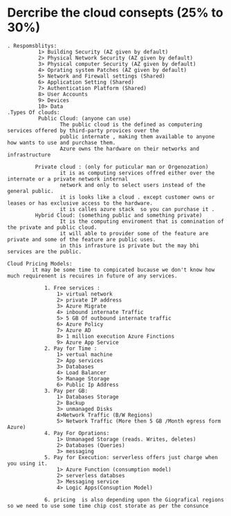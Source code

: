 Dercribe the cloud consepts (25% to 30%)
=========================================
	. Respomsblitys:
              1> Building Security (AZ given by default)
              2> Physical Network Security (AZ given by default)
              3> Physical computer Security (AZ given by default)
              4> Oprating system Patches (AZ given by default)
              5> Network and Firewall settings (Shared)
              6> Application Setting (Shared)
              7> Authentication Platform (Shared)
              8> User Accounts
              9> Devices 
              10> Data
	.Types Of clouds:
              Public Cloud: (anyone can use)
                     The public cloud is the defined as computering services offered by third-party provices over the 
                     public internate , making them available to anyone how wants to use and purchase them.
                     Azure owns the hardware on their networks and infrastructure 
                     
             Private cloud : (only for puticular man or Orgenozation)
                     it is as computing services offred either over the internate or a private network internal 
                     network and only to select users instead of the general public.
                     it is looks like a cloud . except customer owns or leases or has exclusive access to the hardware.
                     it is calles azure stack  so you can purchase it .
             Hybrid Cloud: (something public and something private)
                     It is the computing enviroment that is comnination of the private and public cloud.
                     it will able to provider some of the feature are private and some of the feature are public uses.
                     in this infrasture is private but the may bhi services are the public.
	
	Cloud Pricing Models:
			it may be some time to compicated bucause we don't know how much requirenent is recuires in future of any services.
			
				1. Free services :
					1> virtual network 
					2> private IP address
					3> Azure Migrate
					4> inbound internate Traffic
					5> 5 GB Of outbound internate traffic
					6> Azure Policy
					7> Azure AD 
					8> 1 million execution Azure Finctions
					9> Azure App Service
				2. Pay for Time :
					1> vertual machine 
					2> App services
					3> Databases
					4> Load Balancer
					5> Manage Storage
					6> Public Ip Address
				3. Pay per GB:
					1> Databases Storage
					2> Backup
					3> unmanaged Disks
					4>Network Traffic (B/W Regions)
					5> Network Traffic (More then 5 GB /Month egress form Azure)
				4. Pay For Oprations:
					1> Unmanaged Storage (reads. Writes, deletes)
					2> Databases (Queries)
					3> messaging
				5. Pay for Execution: serverless offers just charge when you using it.
					1> Azure Function (consumption model)
					2> serverless databses
					3> Messaging service
					4> Logic Apps(Consuption Model)
					
				6. pricing  is also depending upon the Giografical regions so we need to use some time chip cost storate as per the consunce 
